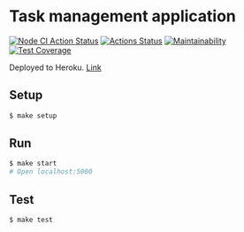 # Task management application

[![Node CI Action Status](https://github.com/bondiano/backend-project-lvl4/workflows/Node%20CI/badge.svg)](https://github.com/github.com/bondiano/backend-project-lvl4/actions?query=workflow%3A"Node+CI) [![Actions Status](https://github.com/bondiano/backend-project-lvl4/workflows/hexlet-check/badge.svg)](https://github.com/bondiano/backend-project-lvl4/actions) [![Maintainability](https://api.codeclimate.com/v1/badges/22b9eafcd00a8f27b55c/maintainability)](https://codeclimate.com/github/bondiano/backend-project-lvl4/maintainability) [![Test Coverage](https://api.codeclimate.com/v1/badges/22b9eafcd00a8f27b55c/test_coverage)](https://codeclimate.com/github/bondiano/backend-project-lvl4/test_coverage)

Deployed to Heroku. [Link](https://task-manager-bondiano.herokuapp.com/)

## Setup

```sh
$ make setup
```

## Run

```sh
$ make start
# Open localhost:5000
```

## Test

```sh
$ make test
```
